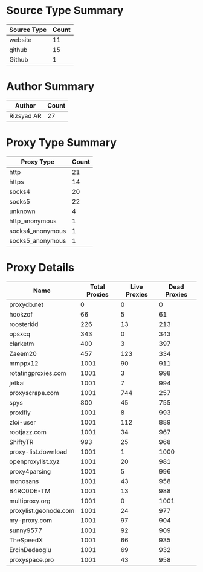 # Source Type Summary

| Source Type | Count |
|-------------|-------|
| website | 11 |
| github | 15 |
| Github | 1 |


# Author Summary

| Author | Count |
|--------|-------|
| Rizsyad AR | 27 |


# Proxy Type Summary

| Proxy Type | Count |
|------------|-------|
| http | 21 |
| https | 14 |
| socks4 | 20 |
| socks5 | 22 |
| unknown | 4 |
| http_anonymous | 1 |
| socks4_anonymous | 1 |
| socks5_anonymous | 1 |


# Proxy Details

| Name | Total Proxies | Live Proxies | Dead Proxies |
|------|---------------|--------------|---------------|
| proxydb.net | 0 | 0 | 0 |
| hookzof | 66 | 5 | 61 |
| roosterkid | 226 | 13 | 213 |
| opsxcq | 343 | 0 | 343 |
| clarketm | 400 | 3 | 397 |
| Zaeem20 | 457 | 123 | 334 |
| mmppx12 | 1001 | 90 | 911 |
| rotatingproxies.com | 1001 | 3 | 998 |
| jetkai | 1001 | 7 | 994 |
| proxyscrape.com | 1001 | 744 | 257 |
| spys | 800 | 45 | 755 |
| proxifly | 1001 | 8 | 993 |
| zloi-user | 1001 | 112 | 889 |
| rootjazz.com | 1001 | 34 | 967 |
| ShiftyTR | 993 | 25 | 968 |
| proxy-list.download | 1001 | 1 | 1000 |
| openproxylist.xyz | 1001 | 20 | 981 |
| proxy4parsing | 1001 | 5 | 996 |
| monosans | 1001 | 43 | 958 |
| B4RC0DE-TM | 1001 | 13 | 988 |
| multiproxy.org | 1001 | 0 | 1001 |
| proxylist.geonode.com | 1001 | 24 | 977 |
| my-proxy.com | 1001 | 97 | 904 |
| sunny9577 | 1001 | 92 | 909 |
| TheSpeedX | 1001 | 66 | 935 |
| ErcinDedeoglu | 1001 | 69 | 932 |
| proxyspace.pro | 1001 | 43 | 958 |
